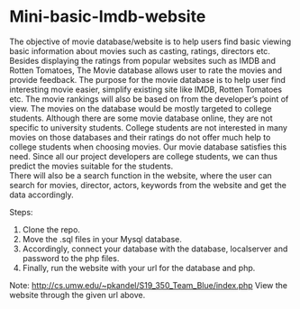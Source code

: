 # Mini-basic-Imdb-website
The objective of movie database/website is to help users find basic viewing basic information about movies such as casting, 
ratings, directors etc. Besides displaying the ratings from popular websites such as IMDB and Rotten Tomatoes, 
The Movie database allows user to rate the movies and provide feedback. The purpose for the movie database is to help user
find interesting movie easier, simplify existing site like IMDB, Rotten Tomatoes etc. The movie rankings will also be based on
from the developer’s point of view.
The movies on the database would be mostly targeted to college students. Although there are some movie database online,
they are not specific to university students. College students are not interested in many movies on those databases and their 
ratings do not offer much help to college students when choosing movies. Our movie database satisfies this need. Since all our project 
developers are college students, we can thus predict the movies suitable for the students.  
There will also be a search function in the website, 
where the user can search for movies, director, actors, keywords from the website and get the data accordingly. 

Steps:

1. Clone the repo.
2. Move the .sql files in your Mysql database.
3. Accordingly, connect your database with the database, localserver and password to the php files. 
4. Finally, run the website with your url for the database and php.

Note: http://cs.umw.edu/~pkandel/S19_350_Team_Blue/index.php
View the website through the given url above.
